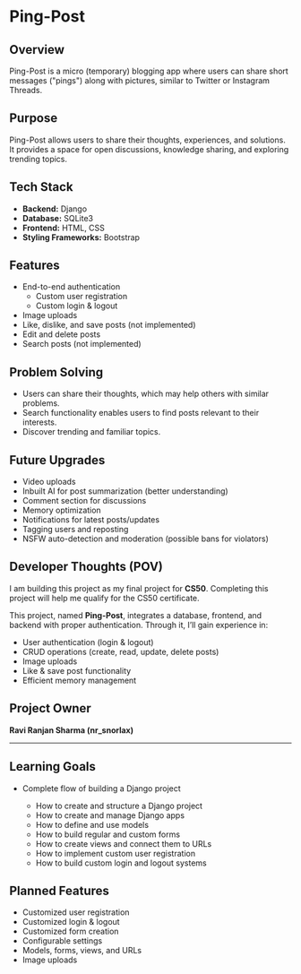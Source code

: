 # Ping-Post

## Overview

Ping-Post is a micro (temporary) blogging app where users can share short messages ("pings") along with pictures, similar to Twitter or Instagram Threads.

## Purpose

Ping-Post allows users to share their thoughts, experiences, and solutions. It provides a space for open discussions, knowledge sharing, and exploring trending topics.

## Tech Stack

* **Backend:** Django
* **Database:** SQLite3
* **Frontend:** HTML, CSS
* **Styling Frameworks:** Bootstrap

## Features

* End-to-end authentication
  * Custom user registration
  * Custom login & logout
* Image uploads
* Like, dislike, and save posts (not implemented)
* Edit and delete posts
* Search posts (not implemented)

## Problem Solving

* Users can share their thoughts, which may help others with similar problems.
* Search functionality enables users to find posts relevant to their interests.
* Discover trending and familiar topics.

## Future Upgrades

* Video uploads
* Inbuilt AI for post summarization (better understanding)
* Comment section for discussions
* Memory optimization
* Notifications for latest posts/updates
* Tagging users and reposting
* NSFW auto-detection and moderation (possible bans for violators)

## Developer Thoughts (POV)

I am building this project as my final project for **CS50**. Completing this project will help me qualify for the CS50 certificate.

This project, named **Ping-Post**, integrates a database, frontend, and backend with proper authentication. Through it, I’ll gain experience in:

* User authentication (login & logout)
* CRUD operations (create, read, update, delete posts)
* Image uploads
* Like & save post functionality
* Efficient memory management

## Project Owner

**Ravi Ranjan Sharma (nr\_snorlax)**

---

## Learning Goals

* Complete flow of building a Django project

  * How to create and structure a Django project
  * How to create and manage Django apps
  * How to define and use models
  * How to build regular and custom forms
  * How to create views and connect them to URLs
  * How to implement custom user registration
  * How to build custom login and logout systems

## Planned Features

* Customized user registration
* Customized login & logout
* Customized form creation
* Configurable settings
* Models, forms, views, and URLs
* Image uploads
